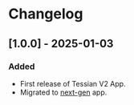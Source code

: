 # Changelog

## [1.0.0] - 2025-01-03
### Added
- First release of Tessian V2 App.
- Migrated to [next-gen](https://help.sumologic.com/docs/get-started/apps-integrations/#next-gen-apps) app.
